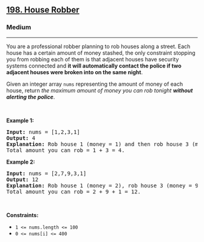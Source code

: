 <h2><a href="https://leetcode.com/problems/house-robber/">198. House Robber</a></h2><h3>Medium</h3><hr><div style="user-select: auto;"><p style="user-select: auto;">You are a professional robber planning to rob houses along a street. Each house has a certain amount of money stashed, the only constraint stopping you from robbing each of them is that adjacent houses have security systems connected and <b style="user-select: auto;">it will automatically contact the police if two adjacent houses were broken into on the same night</b>.</p>

<p style="user-select: auto;">Given an integer array <code style="user-select: auto;">nums</code> representing the amount of money of each house, return <em style="user-select: auto;">the maximum amount of money you can rob tonight <b style="user-select: auto;">without alerting the police</b></em>.</p>

<p style="user-select: auto;">&nbsp;</p>
<p style="user-select: auto;"><strong class="example" style="user-select: auto;">Example 1:</strong></p>

<pre style="user-select: auto;"><strong style="user-select: auto;">Input:</strong> nums = [1,2,3,1]
<strong style="user-select: auto;">Output:</strong> 4
<strong style="user-select: auto;">Explanation:</strong> Rob house 1 (money = 1) and then rob house 3 (money = 3).
Total amount you can rob = 1 + 3 = 4.
</pre>

<p style="user-select: auto;"><strong class="example" style="user-select: auto;">Example 2:</strong></p>

<pre style="user-select: auto;"><strong style="user-select: auto;">Input:</strong> nums = [2,7,9,3,1]
<strong style="user-select: auto;">Output:</strong> 12
<strong style="user-select: auto;">Explanation:</strong> Rob house 1 (money = 2), rob house 3 (money = 9) and rob house 5 (money = 1).
Total amount you can rob = 2 + 9 + 1 = 12.
</pre>

<p style="user-select: auto;">&nbsp;</p>
<p style="user-select: auto;"><strong style="user-select: auto;">Constraints:</strong></p>

<ul style="user-select: auto;">
	<li style="user-select: auto;"><code style="user-select: auto;">1 &lt;= nums.length &lt;= 100</code></li>
	<li style="user-select: auto;"><code style="user-select: auto;">0 &lt;= nums[i] &lt;= 400</code></li>
</ul>
</div>